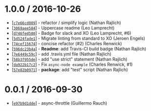 1.0.0 / 2016-10-26
==================

* [[`c7e66cd089`](https://github.com/nodejs/node/commit/c7e66cd089)] - refactor / simplify logic (Nathan Rajlich)
* [[`3069aee584`](https://github.com/nodejs/node/commit/3069aee584)] - Uppercase readme (Leo Lamprecht)
* [[`d746fed580`](https://github.com/nodejs/node/commit/d746fed580)] - Badge for slack and XO (Leo Lamprecht, #6)
* [[`5d524fade1`](https://github.com/nodejs/node/commit/5d524fade1)] - Migrate linting from standard to XO (Jeroen Engels)
* [[`74cef15674`](https://github.com/nodejs/node/commit/74cef15674)] - concise refactor (#2) (Charles Renwick)
* [[`596dc23b4a`](https://github.com/nodejs/node/commit/596dc23b4a)] - **Readme**: add Travis-CI build badge (Nathan Rajlich)
* [[`7e6449c59c`](https://github.com/nodejs/node/commit/7e6449c59c)] - add .travis.yml file (Nathan Rajlich)
* [[`58b3f955de`](https://github.com/nodejs/node/commit/58b3f955de)] - add "use strict" statement (Nathan Rajlich)
* [[`da922b17c2`](https://github.com/nodejs/node/commit/da922b17c2)] - Fix `async-node example` (Charles Renwick, #1)
* [[`57e82b0971`](https://github.com/nodejs/node/commit/57e82b0971)] - **package**: add "test" script (Nathan Rajlich)

0.0.1 / 2016-09-30
==================

* [[`e97b9d1dde`](https://github.com/nodejs/node/commit/e97b9d1dde)] - async-throttle (Guillermo Rauch)
